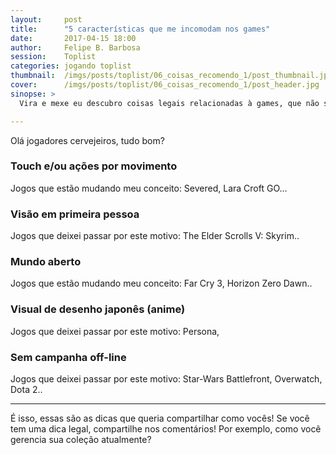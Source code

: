 ```yaml
---
layout:     post
title:      "5 características que me incomodam nos games"
date:       2017-04-15 18:00
author:     Felipe B. Barbosa
session:    Toplist
categories: jogando toplist
thumbnail:  /imgs/posts/toplist/06_coisas_recomendo_1/post_thumbnail.jpg
cover:      /imgs/posts/toplist/06_coisas_recomendo_1/post_header.jpg
sinopse: >
  Vira e mexe eu descubro coisas legais relacionadas à games, que não são necessariamente jogos, mas que gostaria de compartilhar com vocês, só não sabia como! Então, tive a ideia de criar essa série de dicas: "5 'coisas' que recomendo" (eu sei, esse nome não é bom, né? aceito sugestões) onde pretendo escrever sempre que tiver algumas interessantes para compartilhar, tais como, livros, aplicativos, sites, eventos, podcasts e entre outras relacionadas ao universo dos games.. Espero que gostem! :)

---
```

Olá jogadores cervejeiros, tudo bom?



### Touch e/ou ações por movimento

Jogos que estão mudando meu conceito: Severed, Lara Croft GO...

### Visão em primeira pessoa

Jogos que deixei passar por este motivo: The Elder Scrolls V: Skyrim..

### Mundo aberto

Jogos que estão mudando meu conceito: Far Cry 3, Horizon Zero Dawn..

### Visual de desenho japonês (anime)

Jogos que deixei passar por este motivo: Persona,

### Sem campanha off-line

Jogos que deixei passar por este motivo: Star-Wars Battlefront, Overwatch, Dota 2..

---

É isso, essas são as dicas que queria compartilhar como vocês! Se você tem uma dica legal, compartilhe nos comentários! Por exemplo, como você gerencia sua coleção atualmente?
